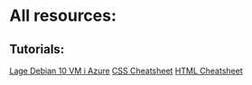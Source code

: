# All resources:

## Tutorials:


[Lage Debian 10 VM i Azure](azure-vm-howto.md)
[CSS Cheatsheet](css-cheatsheet.md)
[HTML Cheatsheet](html-cheatsheet.md)
